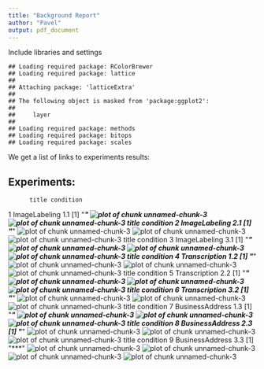 ```yaml
---
title: "Background Report"
author: "Pavel"
output: pdf_document
---
```


Include libraries and settings


```
## Loading required package: RColorBrewer
## Loading required package: lattice
## 
## Attaching package: 'latticeExtra'
## 
## The following object is masked from 'package:ggplot2':
## 
##     layer
## 
## Loading required package: methods
## Loading required package: bitops
## Loading required package: scales
```

We get a list of links to experiments results:



## Experiments:

          title condition
1 ImageLabeling       1.1
[1] "***"
![plot of chunk unnamed-chunk-3](figure/unnamed-chunk-3-1.png) ![plot of chunk unnamed-chunk-3](figure/unnamed-chunk-3-2.png)           title condition
2 ImageLabeling       2.1
[1] "***"
![plot of chunk unnamed-chunk-3](figure/unnamed-chunk-3-3.png) ![plot of chunk unnamed-chunk-3](figure/unnamed-chunk-3-4.png) ![plot of chunk unnamed-chunk-3](figure/unnamed-chunk-3-5.png)           title condition
3 ImageLabeling       3.1
[1] "***"
![plot of chunk unnamed-chunk-3](figure/unnamed-chunk-3-6.png) ![plot of chunk unnamed-chunk-3](figure/unnamed-chunk-3-7.png) ![plot of chunk unnamed-chunk-3](figure/unnamed-chunk-3-8.png)           title condition
4 Transcription       1.2
[1] "***"
![plot of chunk unnamed-chunk-3](figure/unnamed-chunk-3-9.png) ![plot of chunk unnamed-chunk-3](figure/unnamed-chunk-3-10.png) ![plot of chunk unnamed-chunk-3](figure/unnamed-chunk-3-11.png)           title condition
5 Transcription       2.2
[1] "***"
![plot of chunk unnamed-chunk-3](figure/unnamed-chunk-3-12.png) ![plot of chunk unnamed-chunk-3](figure/unnamed-chunk-3-13.png) ![plot of chunk unnamed-chunk-3](figure/unnamed-chunk-3-14.png)           title condition
6 Transcription       3.2
[1] "***"
![plot of chunk unnamed-chunk-3](figure/unnamed-chunk-3-15.png) ![plot of chunk unnamed-chunk-3](figure/unnamed-chunk-3-16.png) ![plot of chunk unnamed-chunk-3](figure/unnamed-chunk-3-17.png)             title condition
7 BusinessAddress       1.3
[1] "***"
![plot of chunk unnamed-chunk-3](figure/unnamed-chunk-3-18.png) ![plot of chunk unnamed-chunk-3](figure/unnamed-chunk-3-19.png) ![plot of chunk unnamed-chunk-3](figure/unnamed-chunk-3-20.png)             title condition
8 BusinessAddress       2.3
[1] "***"
![plot of chunk unnamed-chunk-3](figure/unnamed-chunk-3-21.png) ![plot of chunk unnamed-chunk-3](figure/unnamed-chunk-3-22.png) ![plot of chunk unnamed-chunk-3](figure/unnamed-chunk-3-23.png)             title condition
9 BusinessAddress       3.3
[1] "***"
![plot of chunk unnamed-chunk-3](figure/unnamed-chunk-3-24.png) ![plot of chunk unnamed-chunk-3](figure/unnamed-chunk-3-25.png) ![plot of chunk unnamed-chunk-3](figure/unnamed-chunk-3-26.png) ![plot of chunk unnamed-chunk-3](figure/unnamed-chunk-3-27.png) 
